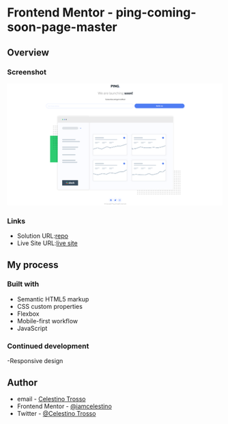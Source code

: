 # Frontend Mentor - ping-coming-soon-page-master
## Overview

### Screenshot
![](./images/Screenshot%202023-08-08%20at%2014-10-02%20Frontend%20Mentor%20Ping%20coming%20soon%20page.png)


### Links

- Solution URL:[repo](https://github.com/iamcelestino/Ping-coming-soon-page.git)
- Live Site URL:[live site](https://iamcelestino.github.io/Ping-coming-soon-page/)

## My process

### Built with

- Semantic HTML5 markup
- CSS custom properties
- Flexbox
- Mobile-first workflow
- JavaScript

### Continued development
-Responsive design

## Author
- email - [Celestino Trosso](trcelestino488@gmail.com)
- Frontend Mentor - [@iamcelestino](https://www.frontendmentor.io/profile/iamcelestino)
- Twitter - [@Celestino Trosso](https://twitter.com/CTrosso)

